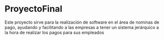 # ProyectoFinal
Este proyecto sirve para la realización de software en el área de nominas de pago, ayudando y facilitando a las empresas a tener un sistema  jerárquico a la hora de realizar los pagos para sus empleados 
